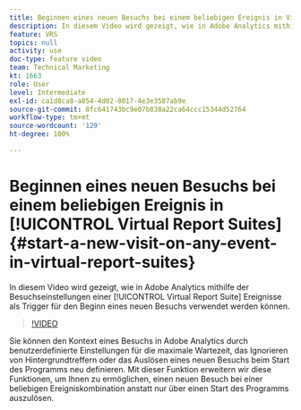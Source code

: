```yaml
---
title: Beginnen eines neuen Besuchs bei einem beliebigen Ereignis in Virtual Report Suites
description: In diesem Video wird gezeigt, wie in Adobe Analytics mithilfe der Besuchseinstellungen einer Virtual Report Suite Ereignisse als Trigger für den Beginn eines neuen Besuchs verwendet werden können.
feature: VRS
topics: null
activity: use
doc-type: feature video
team: Technical Marketing
kt: 1663
role: User
level: Intermediate
exl-id: ca1d8ca8-a854-4d02-8017-4e3e3587ab9e
source-git-commit: 8fc641743bc9e07b838a22ca64ccc15344d52764
workflow-type: tm+mt
source-wordcount: '129'
ht-degree: 100%

---
```


# Beginnen eines neuen Besuchs bei einem beliebigen Ereignis in [!UICONTROL Virtual Report Suites] {#start-a-new-visit-on-any-event-in-virtual-report-suites}

In diesem Video wird gezeigt, wie in Adobe Analytics mithilfe der Besuchseinstellungen einer [!UICONTROL Virtual Report Suite] Ereignisse als Trigger für den Beginn eines neuen Besuchs verwendet werden können.

>[!VIDEO](https://video.tv.adobe.com/v/23129/?quality=12&learn=on)

Sie können den Kontext eines Besuchs in Adobe Analytics durch benutzerdefinierte Einstellungen für die maximale Wartezeit, das Ignorieren von Hintergrundtreffern oder das Auslösen eines neuen Besuchs beim Start des Programms neu definieren. Mit dieser Funktion erweitern wir diese Funktionen, um Ihnen zu ermöglichen, einen neuen Besuch bei einer beliebigen Ereigniskombination anstatt nur über einen Start des Programms auszulösen.
